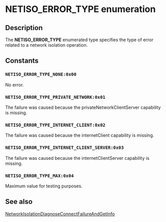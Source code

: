 # NETISO_ERROR_TYPE enumeration

## Description

The **NETISO_ERROR_TYPE** enumerated type specifies the type of error related to a network isolation operation.

## Constants

### `NETISO_ERROR_TYPE_NONE:0x00`

No error.

### `NETISO_ERROR_TYPE_PRIVATE_NETWORK:0x01`

The failure was caused because the privateNetworkClientServer capability is missing.

### `NETISO_ERROR_TYPE_INTERNET_CLIENT:0x02`

The failure was caused because the internetClient capability is missing.

### `NETISO_ERROR_TYPE_INTERNET_CLIENT_SERVER:0x03`

The failure was caused because the internetClientServer capability is missing.

### `NETISO_ERROR_TYPE_MAX:0x04`

Maximum value for testing purposes.

## See also

[NetworkIsolationDiagnoseConnectFailureAndGetInfo](https://learn.microsoft.com/previous-versions/windows/desktop/api/netfw/nf-netfw-networkisolationdiagnoseconnectfailureandgetinfo)